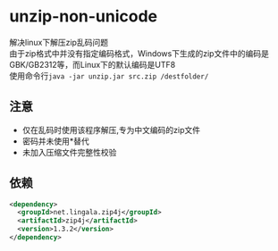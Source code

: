 # unzip-non-unicode
解决linux下解压zip乱码问题  
由于zip格式中并没有指定编码格式，Windows下生成的zip文件中的编码是GBK/GB2312等，而Linux下的默认编码是UTF8  
使用命令行`java -jar unzip.jar src.zip /destfolder/`  
## 注意
- 仅在乱码时使用该程序解压,专为中文编码的zip文件
- 密码并未使用*替代
- 未加入压缩文件完整性校验
## 依赖
```xml
<dependency>
  <groupId>net.lingala.zip4j</groupId>
  <artifactId>zip4j</artifactId>
  <version>1.3.2</version>
</dependency>
```
